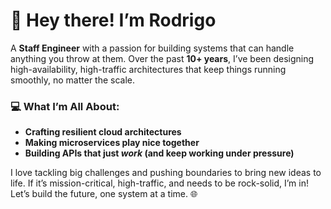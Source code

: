 # 👋 Hey there! I’m Rodrigo

A **Staff Engineer** with a passion for building systems that can handle anything you throw at them. Over the past **10+ years**, I’ve been designing high-availability, high-traffic architectures that keep things running smoothly, no matter the scale.

### 💻 What I’m All About:
- **Crafting resilient cloud architectures**
- **Making microservices play nice together**
- **Building APIs that just *work* (and keep working under pressure)**

I love tackling big challenges and pushing boundaries to bring new ideas to life. If it’s mission-critical, high-traffic, and needs to be rock-solid, I’m in! Let’s build the future, one system at a time. 🌐
